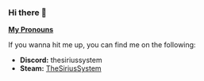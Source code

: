 ### Hi there 👋
**[My Pronouns](https://en.pronouns.page/@thesiriussystem)**

If you wanna hit me up, you can find me on the following:
* **Discord:** thesiriussystem
* **Steam:** [TheSiriusSystem](https://steamcommunity.com/id/thesiriussystem/)

<!--
**TheSiriusSystem/TheSiriusSystem** is a ✨ _special_ ✨ repository because its `README.md` (this file) appears on your GitHub profile.

Here are some ideas to get you started:

- 🔭 I’m currently working on ...
- 🌱 I’m currently learning ...
- 👯 I’m looking to collaborate on ...
- 🤔 I’m looking for help with ...
- 💬 Ask me about ...
- 📫 How to reach me: ...
- 😄 Pronouns: ...
- ⚡ Fun fact: ...
-->
